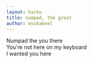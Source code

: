 ```yaml
---
layout: haiku
title: numpad, the great
author: msshakeel
---
```


Numpad the you there<br>
You're not here on my keyboard<br>
I wanted you here<br>